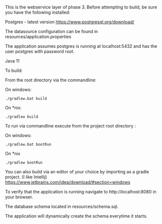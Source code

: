 This is the webservice layer of phase 3.
Before attempting to build, be sure you have the following
installed:

Postgres - latest version
https://www.postgresql.org/download/

The datasource configuration can be found in resources/application.properties

The application assumes postgres is running at localhost:5432
and has the user postgres with password root.

Java 11

To build:

From the root directory via the commandline:

On windows:

``./gradlew.bat build ``

On *nix:

``./gradlew build``

To run via commandline execute from the project root directory : 

On windows:

``./gradlew.bat bootRun ``

On *nix

``./gradlew bootRun``

You can also build via an editor of your choice by importing 
as a gradle project. (I like Intellij)
https://www.jetbrains.com/idea/download/#section=windows


To verify that the application is running navigate to http://localhost:8080 in your browser.

The database schema located in resources/schema.sql. 

The application will dynamically create the schema everytime it starts. 

